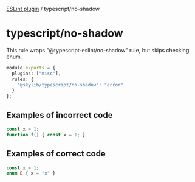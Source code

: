 [ESLint plugin](https://ilyub.github.io/eslint-plugin/) / typescript/no-shadow

# typescript/no-shadow

This rule wraps "@typescript-eslint/no-shadow" rule, but skips checking enum.

```ts
module.exports = {
  plugins: ["misc"],
  rules: {
    "@skylib/typescript/no-shadow": "error"
  }
};
```

## Examples of incorrect code

```ts
const x = 1;
function f() { const x = 1; }
```

## Examples of correct code

```ts
const x = 1;
enum E { x = "x" }
```
